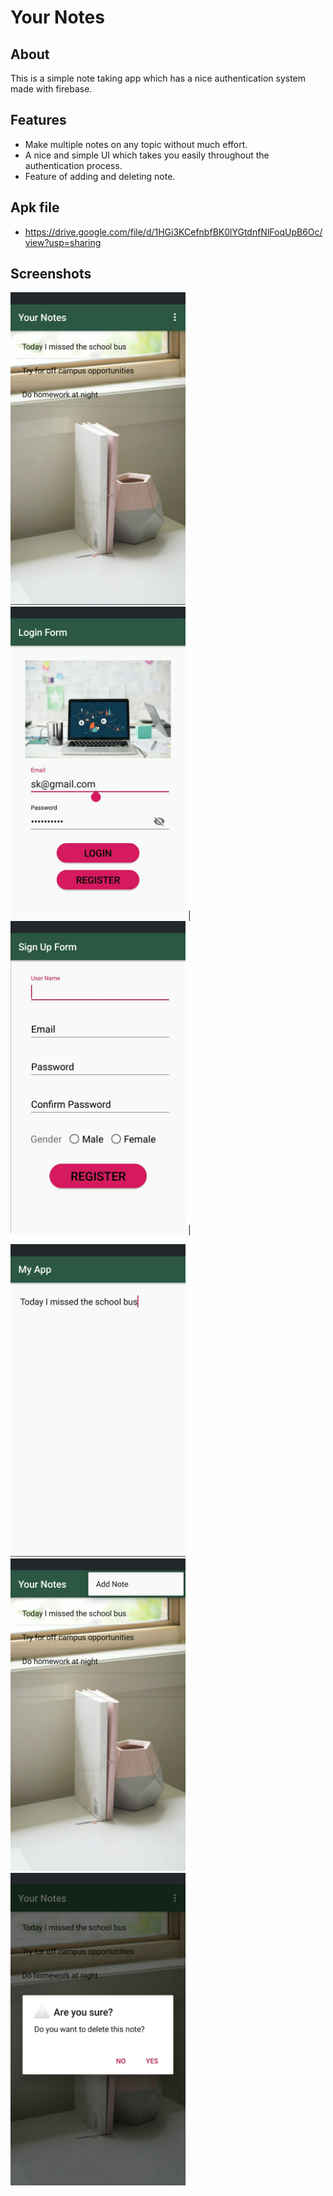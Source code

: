 # Your Notes


## About

This is a simple note taking app which has a nice authentication system made with firebase. <br>

## Features

- Make multiple notes on any topic without much effort.
- A nice and simple UI which takes you easily throughout the authentication process.
- Feature of adding and deleting note.

## Apk file

- https://drive.google.com/file/d/1HGi3KCefnbfBK0lYGtdnfNlFoqUpB6Oc/view?usp=sharing


## Screenshots

 <img src="Images/Main.jpeg" width="280" height="500" /> <img src="Images/Login.jpeg" width="280" height="500" /> | <img src="Images/SignUp.jpeg" width="280" height="500" /> |  
 
 <img src="Images/Editor.jpeg" width="280" height="500" /> <img src="Images/Add.jpeg" width="280" height="500" /> <img src="Images/Delete.jpeg" width="280" height="500" /> 

